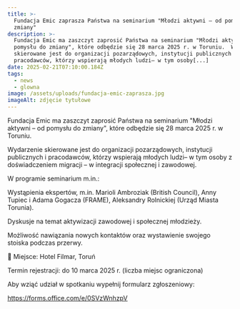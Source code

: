 ```yaml
---
title: >-
  Fundacja Emic zaprasza Państwa na seminarium "Młodzi aktywni – od pomysłu do
  zmiany"
description: >-
  Fundacja Emic ma zaszczyt zaprosić Państwa na seminarium "Młodzi aktywni – od
  pomysłu do zmiany", które odbędzie się 28 marca 2025 r. w Toruniu.  Wydarzenie
  skierowane jest do organizacji pozarządowych, instytucji publicznych i
  pracodawców, którzy wspierają młodych ludzi– w tym osoby[...]
date: 2025-02-21T07:10:00.184Z
tags:
  - news
  - glowna
image: /assets/uploads/fundacja-emic-zaprasza.jpg
imageAlt: zdjęcie tytułowe
---
```

Fundacja Emic ma zaszczyt zaprosić Państwa na seminarium "Młodzi aktywni – od pomysłu do zmiany", które odbędzie się 28 marca 2025 r. w Toruniu.

Wydarzenie skierowane jest do organizacji pozarządowych, instytucji publicznych i pracodawców, którzy wspierają młodych ludzi– w tym osoby z doświadczeniem migracji – w integracji społecznej i zawodowej.

W programie seminarium m.in.:

Wystąpienia ekspertów, m.in. Marioli Ambroziak (British Council), Anny Tupiec i Adama Gogacza (FRAME), Aleksandry Rolnickiej (Urząd Miasta Torunia).

Dyskusje na temat aktywizacji zawodowej i społecznej młodzieży.

Możliwość nawiązania nowych kontaktów oraz wystawienie swojego stoiska podczas przerwy.

📍 Miejsce: Hotel Filmar, Toruń

Termin rejestracji: do 10 marca 2025 r. (liczba miejsc ograniczona)

Aby wziąć udział w spotkaniu wypełnij formularz zgłoszeniowy: 

<https://forms.office.com/e/0SVzWnhzpV>
